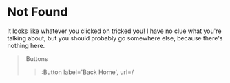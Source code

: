 # Not Found

It looks like whatever you clicked on tricked you! I have no clue what you're talking about, but you should probably go somewhere else, because there's nothing here.

> :Buttons
> > :Button label='Back Home', url=/

